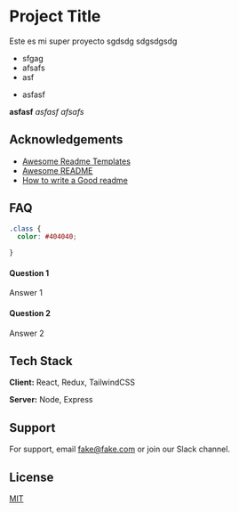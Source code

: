 # Project Title

Este es mi super proyecto sgdsdg sdgsdgsdg

- sfgag
- afsafs
- asf
* asfasf

**asfasf** *asfasf* _afsafs_

## Acknowledgements

 - [Awesome Readme Templates](https://awesomeopensource.com/project/elangosundar/awesome-README-templates)
 - [Awesome README](https://github.com/matiassingers/awesome-readme)
 - [How to write a Good readme](https://bulldogjob.com/news/449-how-to-write-a-good-readme-for-your-github-project)


## FAQ

```css
.class {
  color: #404040;

}

```

#### Question 1

Answer 1

#### Question 2

Answer 2


## Tech Stack

**Client:** React, Redux, TailwindCSS

**Server:** Node, Express


## Support

For support, email fake@fake.com or join our Slack channel.


## License

[MIT](https://choosealicense.com/licenses/mit/)
